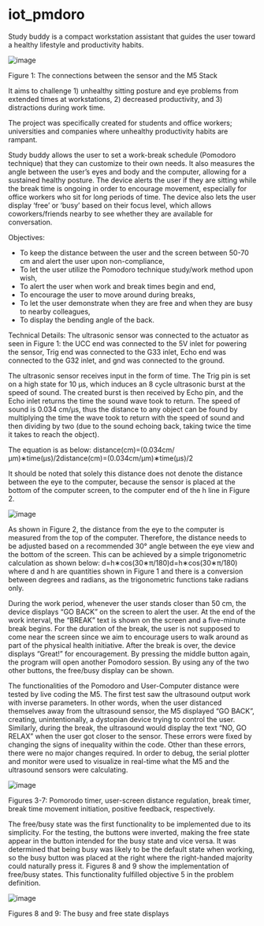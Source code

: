 # iot_pmdoro

Study buddy is a compact workstation assistant that guides the user toward a healthy lifestyle and productivity habits.

![image](https://github.com/user-attachments/assets/d8823197-0e9e-4483-8ac2-9df04e7382c3)

Figure 1: The connections between the sensor and the M5 Stack

It aims to challenge 1) unhealthy sitting posture and eye problems from extended times at workstations, 2) decreased productivity, and 3) distractions during work time.

The project was specifically created for students and office workers; universities and companies where unhealthy productivity habits are rampant.

Study buddy allows the user to set a work-break schedule (Pomodoro technique) that they can customize to their own needs. It also measures the angle between the user’s eyes and body and the computer, allowing for a sustained healthy posture. The device alerts the user if they are sitting while the break time is ongoing in order to encourage movement, especially for office workers who sit for long periods of time. The device also lets the user display ‘free’ or ‘busy’ based on their focus level, which allows coworkers/friends nearby to see whether they are available for conversation.

Objectives:
- To keep the distance between the user and the screen between 50-70 cm and alert the user upon non-compliance,
- To let the user utilize the Pomodoro technique study/work method upon wish,
- To alert the user when work and break times begin and end,
- To encourage the user to move around during breaks,
- To let the user demonstrate when they are free and when they are busy to nearby colleagues,
- To display the bending angle of the back.

Technical Details:
The ultrasonic sensor was connected to the actuator as seen in Figure 1: the UCC end was connected to the 5V inlet for powering the sensor, Trig end was connected to the G33 inlet, Echo end was connected to the G32 inlet, and gnd was connected to the ground.

The ultrasonic sensor receives input in the form of time. The Trig pin is set on a high state for 10 µs, which induces an 8 cycle ultrasonic burst at the speed of sound. The created burst is then received by Echo pin, and the Echo inlet returns the time the sound wave took to return. The speed of sound is 0.034 cm/µs, thus the distance to any object can be found by multiplying the time the wave took to return with the speed of sound and then dividing by two (due to the sound echoing back, taking twice the time it takes to reach the object). 

The equation is as below: distance(cm)=(0.034cm/µm)∗time(µs)/2distance(cm)=(0.034cm/µm)∗time(µs)/2

It should be noted that solely this distance does not denote the distance between the eye to the computer, because the sensor is placed at the bottom of the computer screen, to the computer end of the h line in Figure 2.

![image](https://github.com/user-attachments/assets/f35eb6e3-a95f-441c-98d5-6d39ce487279)

As shown in Figure 2, the distance from the eye to the computer is measured from the top of the computer. Therefore, the distance needs to be adjusted based on a recommended 30° angle between the eye view and the bottom of the screen. This can be achieved by a simple trigonometric calculation as shown below: d=h∗cos(30∗π/180)d=h∗cos(30∗π/180) 
where d and h are quantities shown in Figure 1 and there is a conversion between degrees and radians, as the trigonometric functions take radians only.

During the work period, whenever the user stands closer than 50 cm, the device displays “GO BACK” on the screen to alert the user. At the end of the work interval, the “BREAK” text is shown on the screen and a five-minute break begins. For the duration of the break, the user is not supposed to come near the screen since we aim to encourage users to walk around as part of the physical health initiative. After the break is over, the device displays “Great!” for encouragement. By pressing the middle button again, the program will open another Pomodoro session. By using any of the two other buttons, the free/busy display can be shown.

The functionalities of the Pomodoro and User-Computer distance were tested by live coding the M5. The first test saw the ultrasound output work with inverse parameters. In other words, when the user distanced themselves away from the ultrasound sensor, the M5 displayed “GO BACK”, creating, unintentionally, a dystopian device trying to control the user. Similarly, during the break, the ultrasound would display the text “NO, GO RELAX” when the user got closer to the sensor. These errors were fixed by changing the signs of inequality within the code. Other than these errors, there were no major changes required. In order to debug, the serial plotter and monitor were used to visualize in real-time what the M5 and the ultrasound sensors were calculating.

![image](https://github.com/user-attachments/assets/ce82f8c7-bc6d-40e6-8f26-596b9ef3abfe)

Figures 3-7: Pomorodo timer, user-screen distance regulation, break timer, break time movement initiation, positive feedback, respectively.

The free/busy state was the first functionality to be implemented due to its simplicity. For the testing, the buttons were inverted, making the free state appear in the button intended for the busy state and vice versa. It was determined that being busy was likely to be the default state when working, so the busy button was placed at the right where the right-handed majority could naturally press it. Figures 8 and 9 show the implementation of free/busy states. This functionality fulfilled objective 5 in the problem definition.

![image](https://github.com/user-attachments/assets/25adec0d-ee7c-4bdb-bd1f-c5d22d233ca1)

Figures 8 and 9: The busy and free state displays



